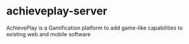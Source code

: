 # achieveplay-server
AchievePlay is a Gamification platform to add game-like capabilities to existing web and mobile software
